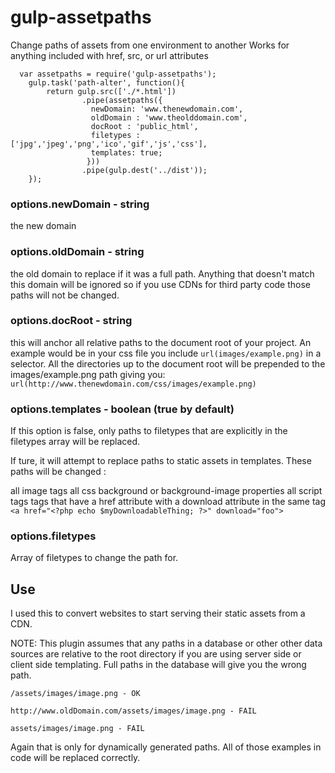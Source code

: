 gulp-assetpaths
===============

Change paths of assets from one environment to another
Works for anything included with href, src, or url attributes

      var assetpaths = require('gulp-assetpaths');
        gulp.task('path-alter', function(){
            return gulp.src(['./*.html'])
                    .pipe(assetpaths({
                      newDomain: 'www.thenewdomain.com',
                      oldDomain : 'www.theolddomain.com',
                      docRoot : 'public_html',
                      filetypes : ['jpg','jpeg','png','ico','gif','js','css'],
                      templates: true;
                     }))
                    .pipe(gulp.dest('../dist'));
        });
        
### options.newDomain - string

the new domain

### options.oldDomain - string

the old domain to replace if it was a full path. Anything that doesn't match this domain will be ignored so if you use CDNs for third party code those paths will not be changed.

### options.docRoot - string

this will anchor all relative paths to the document root of your project. An example would be in your css file you include 
``url(images/example.png)`` in a selector. All the directories up to the document root will be prepended to the images/example.png path giving you:
``url(http://www.thenewdomain.com/css/images/example.png)``

### options.templates - boolean (true by default)

If this option is false, only paths to filetypes that are explicitly in the filetypes array will be replaced.

If ture, it will attempt to replace paths to static assets in templates. These paths will be changed : 

all image tags 
all css background or background-image properties
all script tags
tags that have a href attribute with a download attribute in the same tag
``<a href="<?php echo $myDownloadableThing; ?>" download="foo">``


### options.filetypes

Array of filetypes to change the path for. 


## Use

I used this to convert websites to start serving their static assets from a CDN. 

NOTE: This plugin assumes that any paths in a database or other other data sources are relative to the root directory if you are using server side or client side templating. Full paths in the database will give you the wrong path.

``/assets/images/image.png - OK``

``http://www.oldDomain.com/assets/images/image.png - FAIL``

``assets/images/image.png - FAIL``

Again that is only for dynamically generated paths. All of those examples in code will be replaced correctly.

